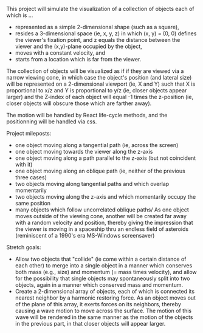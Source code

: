 This project will simulate the visualization of a collection of objects each of which is ...
* represented as a simple 2-dimensional shape (such as a square),
* resides a 3-dimensional space (ie, x, y, z) in which (x, y) = (0, 0) defines the viewer's fixation point,
and z equals the distance between the viewer and the (x,y)-plane occupied by the object,
* moves with a constant velocity, and
* starts from a location which is far from the viewer.

The collection of objects will be visualized as if if they are viewed via a narrow viewing cone, in which case the object's position (and lateral size) will be represented on a 2-dimensional viewport (ie, X and Y) such that X is proportional to x/z and Y is proportional to y/z (ie, closer objects appear larger) and the Z-index of each object will equal -1 times the z-position (ie, closer objects will obscure those which are farther away).

The motion will be handled by React life-cycle methods, and the positionning will be handled via css.

Project mileposts:
* one object moving along a tangential path (ie, across the screen)
* one object moving towards the viewer along the z-axis
* one object moving along a path parallel to the z-axis (but not coincident with it)
* one object moving along an oblique path (ie, neither of the previous three cases)
* two objects moving along tangential paths and which overlap momentarily
* two objects moving along the z-axis and which momentarily occupy the same position
* many objects which follow uncorrelated oblique paths/
As one object moves outside of the viewing cone, another will be created far away with a random velocity and position, thereby giving the impression that the viewer is moving in a spaceship thru an endless field of asteroids (reminiscent of a 1990's era MS-Windows screensaver)

Stretch goals:
* Allow two objects that "collide" (ie come within a certain distance of each other) to merge into a single object in a manner which conserves both mass (e.g., size) and momentum (= mass times velocity), and allow for the possibility that single objects may spontaneously split into two objects, again in a manner which conserved mass and momentum.
* Create a 2-dimensional array of objects, each of which is connected its nearest neighbor by a harmonic restoring force.  As an object moves out of the plane of this array, it exerts forces on its neighbors, thereby causing a wave motion to move across the surface.  The motion of this wave will be rendered in the same manner as the motion of the objects in the previous part, in that closer objects will appear larger.
